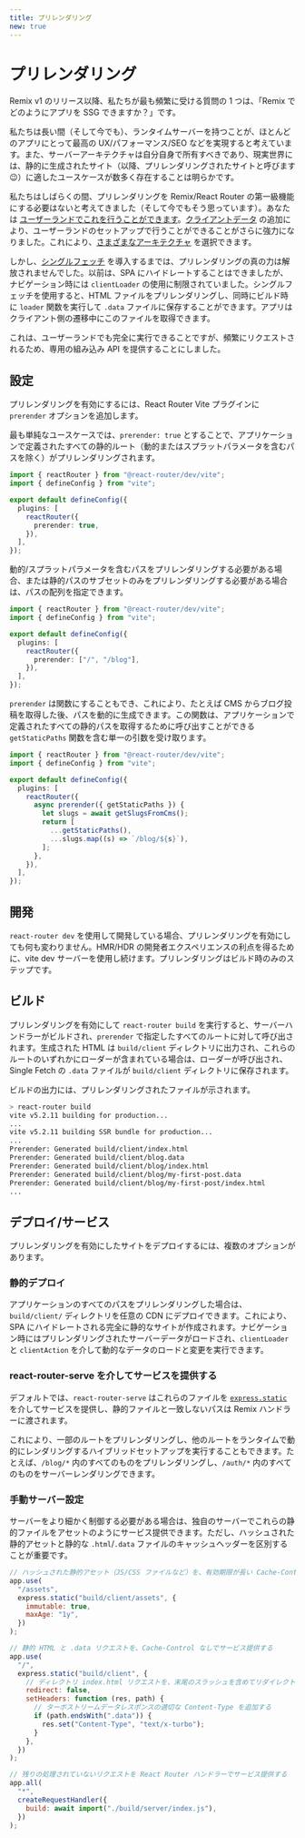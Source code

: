```yaml
---
title: プリレンダリング
new: true
---
```


# プリレンダリング

Remix v1 のリリース以降、私たちが最も頻繁に受ける質問の 1 つは、「Remix でどのようにアプリを SSG できますか？」です。

私たちは長い間（そして今でも）、ランタイムサーバーを持つことが、ほとんどのアプリにとって最高の UX/パフォーマンス/SEO などを実現すると考えています。また、サーバーアーキテクチャは自分自身で所有すべきであり、現実世界には、静的に生成されたサイト（以降、プリレンダリングされたサイトと呼びます 😉）に適したユースケースが数多く存在することは明らかです。

私たちはしばらくの間、プリレンダリングを Remix/React Router の第一級機能にする必要はないと考えてきました（そして今でもそう思っています）。あなたは [ユーザーランドでこれを行うことができます][michael-tweet]。[クライアントデータ][client-data] の追加により、ユーザーランドのセットアップで行うことができることがさらに強力になりました。これにより、[さまざまなアーキテクチャ][remix-ssg] を選択できます。

しかし、[シングルフェッチ][single-fetch] を導入するまでは、プリレンダリングの真の力は解放されませんでした。以前は、SPA にハイドレートすることはできましたが、ナビゲーション時には `clientLoader` の使用に制限されていました。シングルフェッチを使用すると、HTML ファイルをプリレンダリングし、同時にビルド時に `loader` 関数を実行して `.data` ファイルに保存することができます。アプリはクライアント側の遷移中にこのファイルを取得できます。

これは、ユーザーランドでも完全に実行できることですが、頻繁にリクエストされるため、専用の組み込み API を提供することにしました。

## 設定

プリレンダリングを有効にするには、React Router Vite プラグインに `prerender` オプションを追加します。

最も単純なユースケースでは、`prerender: true` とすることで、アプリケーションで定義されたすべての静的ルート（動的またはスプラットパラメータを含むパスを除く）がプリレンダリングされます。

```ts filename=vite.config.ts
import { reactRouter } from "@react-router/dev/vite";
import { defineConfig } from "vite";

export default defineConfig({
  plugins: [
    reactRouter({
      prerender: true,
    }),
  ],
});
```

動的/スプラットパラメータを含むパスをプリレンダリングする必要がある場合、または静的パスのサブセットのみをプリレンダリングする必要がある場合は、パスの配列を指定できます。

```ts filename=vite.config.ts
import { reactRouter } from "@react-router/dev/vite";
import { defineConfig } from "vite";

export default defineConfig({
  plugins: [
    reactRouter({
      prerender: ["/", "/blog"],
    }),
  ],
});
```

`prerender` は関数にすることもでき、これにより、たとえば CMS からブログ投稿を取得した後、パスを動的に生成できます。この関数は、アプリケーションで定義されたすべての静的パスを取得するために呼び出すことができる `getStaticPaths` 関数を含む単一の引数を受け取ります。

```ts filename=vite.config.ts
import { reactRouter } from "@react-router/dev/vite";
import { defineConfig } from "vite";

export default defineConfig({
  plugins: [
    reactRouter({
      async prerender({ getStaticPaths }) {
        let slugs = await getSlugsFromCms();
        return [
          ...getStaticPaths(),
          ...slugs.map((s) => `/blog/${s}`),
        ];
      },
    }),
  ],
});
```

## 開発

`react-router dev` を使用して開発している場合、プリレンダリングを有効にしても何も変わりません。HMR/HDR の開発者エクスペリエンスの利点を得るために、vite dev サーバーを使用し続けます。プリレンダリングはビルド時のみのステップです。

## ビルド

プリレンダリングを有効にして `react-router build` を実行すると、サーバーハンドラーがビルドされ、`prerender` で指定したすべてのルートに対して呼び出されます。生成された HTML は `build/client` ディレクトリに出力され、これらのルートのいずれかにローダーが含まれている場合は、ローダーが呼び出され、Single Fetch の `.data` ファイルが `build/client` ディレクトリに保存されます。

ビルドの出力には、プリレンダリングされたファイルが示されます。

```sh
> react-router build
vite v5.2.11 building for production...
...
vite v5.2.11 building SSR bundle for production...
...
Prerender: Generated build/client/index.html
Prerender: Generated build/client/blog.data
Prerender: Generated build/client/blog/index.html
Prerender: Generated build/client/blog/my-first-post.data
Prerender: Generated build/client/blog/my-first-post/index.html
...
```

## デプロイ/サービス

プリレンダリングを有効にしたサイトをデプロイするには、複数のオプションがあります。

### 静的デプロイ

アプリケーションのすべてのパスをプリレンダリングした場合は、`build/client/` ディレクトリを任意の CDN にデプロイできます。これにより、SPA にハイドレートされる完全に静的なサイトが作成されます。ナビゲーション時にはプリレンダリングされたサーバーデータがロードされ、`clientLoader` と `clientAction` を介して動的なデータのロードと変更を実行できます。

### react-router-serve を介してサービスを提供する

デフォルトでは、`react-router-serve` はこれらのファイルを [`express.static`][express-static] を介してサービスを提供し、静的ファイルと一致しないパスは Remix ハンドラーに渡されます。

これにより、一部のルートをプリレンダリングし、他のルートをランタイムで動的にレンダリングするハイブリッドセットアップを実行することもできます。たとえば、`/blog/*` 内のすべてのものをプリレンダリングし、`/auth/*` 内のすべてのものをサーバーレンダリングできます。

### 手動サーバー設定

サーバーをより細かく制御する必要がある場合は、独自のサーバーでこれらの静的ファイルをアセットのようにサービス提供できます。ただし、ハッシュされた静的アセットと静的な `.html`/`.data` ファイルのキャッシュヘッダーを区別することが重要です。

```js
// ハッシュされた静的アセット（JS/CSS ファイルなど）を、有効期限が長い Cache-Control ヘッダーでサービス提供する
app.use(
  "/assets",
  express.static("build/client/assets", {
    immutable: true,
    maxAge: "1y",
  })
);

// 静的 HTML と .data リクエストを、Cache-Control なしでサービス提供する
app.use(
  "/",
  express.static("build/client", {
    // ディレクトリ index.html リクエストを、末尾のスラッシュを含めてリダイレクトしない
    redirect: false,
    setHeaders: function (res, path) {
      // ターボストリームデータレスポンスの適切な Content-Type を追加する
      if (path.endsWith(".data")) {
        res.set("Content-Type", "text/x-turbo");
      }
    },
  })
);

// 残りの処理されていないリクエストを React Router ハンドラーでサービス提供する
app.all(
  "*",
  createRequestHandler({
    build: await import("./build/server/index.js"),
  })
);
```

[michael-tweet]: https://twitter.com/mjackson/status/1585795441907494912
[client-data]: https://remix.run/docs/guides/client-data
[remix-ssg]: https://github.com/brophdawg11/remix-ssg
[single-fetch]: https://remix.run/docs/guides/single-fetch
[express-static]: https://expressjs.com/en/4x/api.html#express.static



